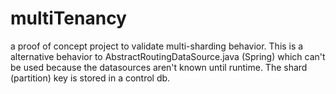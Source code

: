 # multiTenancy
a proof of concept project to validate multi-sharding behavior.  This is a alternative behavior to AbstractRoutingDataSource.java (Spring) which can't be used because the datasources aren't known until runtime. The shard (partition) key is stored in a control db. 
